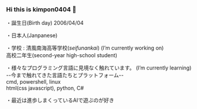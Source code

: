 ### Hi this is kimpon0404 👋

<!--
**kimpon0404/kimpon0404** is a ✨ _special_ ✨ repository because its `README.md` (this file) appears on your GitHub profile.

Here are some ideas to get you started:

- 🔭 I’m currently working on ...
- 🌱 I’m currently learning ...
- 👯 I’m looking to collaborate on ...
- 🤔 I’m looking for help with ...
- 💬 Ask me about ...
- 📫 How to reach me: ...
- 😄 Pronouns: ...
- ⚡ Fun fact: ...
-->

・誕生日(Birth day) 2006/04/04

・日本人(Janpanese)

・学校 : 清風南海高等学校(_seifunankai_)       (I’m currently working on)<br>
      高校二年生(second-year high-school student)

・様々なプログラミング言語に見境なく触れています。     (I’m currently learning)<br>
      --今まで触れてきた言語たちとプラットフォーム--<br>
      cmd, powershell, linux<br>
      html(css javascript), python, C#
      
・最近は進歩しまくっているAIで遊ぶのが好き
